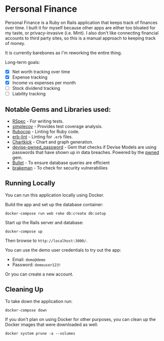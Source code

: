 # Personal Finance

Personal Finance is a Ruby on Rails application that keeps track of finances over time. I built it for myself because other apps are either too bloated for my taste, or privacy-invasive (i.e. Mint). I also don't like connecting financial accounts to third party sites, so this is a manual approach to keeping track of money.

It is currently barebones as I'm reworking the entire thing.

Long-term goals:
- [x] Net worth tracking over time
- [x] Expense tracking
- [x] Income vs expenses per month
- [ ] Stock dividend tracking
- [ ] Liability tracking

## Notable Gems and Libraries used:

- [RSpec](https://github.com/rspec/rspec-rails) - For writing tests.
- [simplecov](https://github.com/colszowka/simplecov) - Provides test coverage analysis.
- [Rubocop](https://github.com/rubocop-hq/rubocop-rails) - Linting for Ruby code. 
- [erb-lint](https://github.com/Shopify/erb-lint) - Linting for `.erb` files.
- [Chartkick](https://chartkick.com/) - Chart and graph generation.
- [devise-pwned_password](https://github.com/michaelbanfield/devise-pwned_password) - Gem that checks if Devise Models are using passwords that have shown up in data breaches. Powered by the [pwned](https://github.com/philnash/pwned) gem.
- [Bullet](https://github.com/flyerhzm/bullet) - To ensure database queries are efficient
- [brakeman](https://github.com/presidentbeef/brakeman) - To check for security vulnerabiliies

## Running Locally

You can run this application locally using Docker.

Build the app and set up the database container:

```
docker-compose run web rake db:create db:setup
```

Start up the Rails server and database:

```
docker-compose up
```

Then browse to `http://localhost:3000/`.

You can use the demo user credentials to try out the app:
- Email: `demo@demo`
- Password: `demouser123!`

Or you can create a new account.

## Cleaning Up

To take down the application run:

```
docker-compose down
```

If you don't plan on using Docker for other purposes, you can clean up the Docker images that were downloaded as well:

```
docker system prune -a --volumes
```
